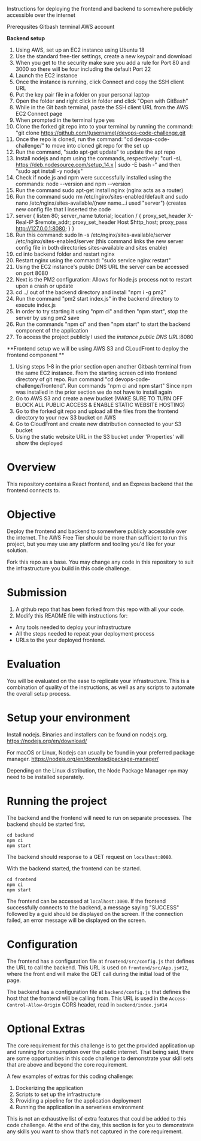 Instructions for deploying the frontend and backend to somewhere publicly accessible over the internet  

Prerequsites
Gitbash terminal
AWS account

**Backend setup**
1. Using AWS, set up an EC2 instance using Ubuntu 18
2. Use the standard free-tier settings, create a new keypair and download
3. When you get to the security make sure you add a rule for Port 80 and 3000 so there will be four including the default Port 22 
4. Launch the EC2 instance
5. Once the instance is running, click Connect and copy the SSH client URL 
6. Put the key pair file in a folder on your personal laptop
7. Open the folder and right click in folder and click "Open with GitBash" 
8. While in the Git bash terminal, paste the SSH client URL from the AWS EC2 Connect page 
9. When prompted in the terminal type yes 
10. Clone the forked git repo into to your terminal by running the command: "git clone https://github.com/(username)/devops-code-challenge.git
11. Once the repo is cloned, run the command: "cd devops-code-challenge/" to move into cloned git repo for the set up
12. Run the command, "sudo apt-get update" to update the apt repo
13. Install nodejs and npm using the commands, respectively: "curl -sL https://deb.nodesource.com/setup_14.x | sudo -E bash -" and then "sudo apt install -y nodejs"
14. Check if node.js and npm were successfully installed using the commands: node --version and npm --version 
15. Run the command sudo apt-get install nginx (nginx acts as a router)
16. Run the command sudo rm /etc/nginx/sites-enabled/default and sudo nano /etc/nginx/sites-available/(new name...i used "server") (creates new config file that I inserted the code 
17. server {
  listen 80;
  server_name tutorial;
  location / {
    proxy_set_header  X-Real-IP  $remote_addr;
    proxy_set_header  Host       $http_host;
    proxy_pass        http://127.0.0.1:8080;
  }
} 
18. Run this command: sudo ln -s /etc/nginx/sites-available/server /etc/nginx/sites-enabled/server (this command links the new server config file in both directories sites-available and sites enable)
19. cd into backend folder and restart nginx
20. Restart nginx using the command: "sudo service nginx restart"
21. Using the EC2 instance's public DNS URL the server can be accessed on port 8080
22. Next is the PM2 configuration: Allows for Node.js process not to restart upon a crash or update
23. cd ../ out of the backend directory and install "npm i -g pm2"
24. Run the command "pm2 start index.js" in the backend directory to execute index.js 
25. In order to try starting it using "npm ci" and then "npm start", stop the server by using pm2 save
26. Run the commands "npm ci" and then "npm start" to start the backend component of the application
27. To access the project publicly I used the _instance public DNS URL_:8080

**Frontend setup we will be using AWS S3 and CLoudFront to deploy the frontend component **
1. Using steps 1-8 in the prior section open another Gitbash terminal from the same EC2 instance. From the starting screen cd into frontend directory of git repo. Run command "cd devops-code-challenge/frontend". Run commands "npm ci and npm start" Since npm was installed in the prior section we do not have to install again
3. Go to AWS S3 and create a new bucket (MAKE SURE TO TURN OFF BLOCK ALL PUBLIC ACCESS & ENABLE STATIC WEBSITE HOSTING)
4. Go to the forked git repo and upload all the files from the frontend directory to your new S3 bucket on AWS
5. Go to CloudFront and create new distribution connected to your S3 bucket
6. Using the static website URL in the S3 bucket under 'Properties' will show the deployed 







# Overview
This repository contains a React frontend, and an Express backend that the frontend connects to.

# Objective
Deploy the frontend and backend to somewhere publicly accessible over the internet. The AWS Free Tier should be more than sufficient to run this project, but you may use any platform and tooling you'd like for your solution.

Fork this repo as a base. You may change any code in this repository to suit the infrastructure you build in this code challenge.

# Submission
1. A github repo that has been forked from this repo with all your code.
2. Modify this README file with instructions for:
* Any tools needed to deploy your infrastructure
* All the steps needed to repeat your deployment process
* URLs to the your deployed frontend.

# Evaluation
You will be evaluated on the ease to replicate your infrastructure. This is a combination of quality of the instructions, as well as any scripts to automate the overall setup process.

# Setup your environment
Install nodejs. Binaries and installers can be found on nodejs.org.
https://nodejs.org/en/download/

For macOS or Linux, Nodejs can usually be found in your preferred package manager.
https://nodejs.org/en/download/package-manager/

Depending on the Linux distribution, the Node Package Manager `npm` may need to be installed separately.

# Running the project
The backend and the frontend will need to run on separate processes. The backend should be started first.
```
cd backend
npm ci
npm start
```
The backend should response to a GET request on `localhost:8080`.

With the backend started, the frontend can be started.
```
cd frontend
npm ci
npm start
```
The frontend can be accessed at `localhost:3000`. If the frontend successfully connects to the backend, a message saying "SUCCESS" followed by a guid should be displayed on the screen.  If the connection failed, an error message will be displayed on the screen.

# Configuration
The frontend has a configuration file at `frontend/src/config.js` that defines the URL to call the backend. This URL is used on `frontend/src/App.js#12`, where the front end will make the GET call during the initial load of the page.

The backend has a configuration file at `backend/config.js` that defines the host that the frontend will be calling from. This URL is used in the `Access-Control-Allow-Origin` CORS header, read in `backend/index.js#14`

# Optional Extras
The core requirement for this challenge is to get the provided application up and running for consumption over the public internet. That being said, there are some opportunities in this code challenge to demonstrate your skill sets that are above and beyond the core requirement.

A few examples of extras for this coding challenge:
1. Dockerizing the application
2. Scripts to set up the infrastructure
3. Providing a pipeline for the application deployment
4. Running the application in a serverless environment

This is not an exhaustive list of extra features that could be added to this code challenge. At the end of the day, this section is for you to demonstrate any skills you want to show that’s not captured in the core requirement.
